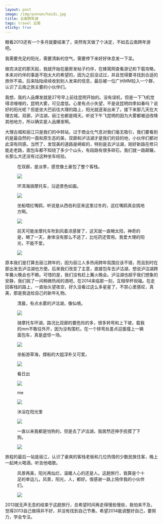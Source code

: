 ```yaml
---
layout: post
image: /img/yunnan/haidi.jpg
title: 云南跨年游
tags: travel 云南
sticky: true
---
```

<p>眼看2013还有一个多月就要结束了，突然有天做了个决定，不如去云南跨年游吧。</p>
<p>我需要充足的阳光，需要清新的空气，需要停下来好好休息发一下呆。</p>
<!-- more -->
<p>做完决定的那天起，我就开始在磨房发帖子约伴，在蜂窝网查看游记和下载攻略，本来对约伴的事是不抱太大的希望的，因为之前没试过，并且觉得要寻找到合适的旅伴不易。后来陆陆续续收到别人发来的信息，最后被一位广州MM拉入一个群，认识了云南之旅主要的小伙伴们。</p>
<p>我想，我的人品爆发就是27号早上前往昆明开始的。没有误机，但是一下飞机觉得凉嗖嗖的，昆明大雾，可见度低。心里有点小失望，不是说昆明四季如春吗？说好的阳光呢？但是坐大巴前往大理的路上，阳光就逐渐出来了。接下来那几天在大理古城，双廊，泸沽湖，丽江也都是晴天。听说下午飞昆明的因为大雾都被迫改降其他地方，所以确实是人品爆发啊。</p>
<p>大理古城和丽江只是我们的中转站，过于商业化气息对我们毫无吸引，我们要看到的是最自然的一面和原生态的美，双廊和泸沽湖才是我们的目的地，小伙伴们都对此深有同感。当然了，发现美的道路是崎岖的，特别是去泸沽湖，刚好新路在修只能走老路，面包车都不知绕了多少个山头，有段路有很多碎石，我们就一路颠簸，长那么大还没有过这种坐车经验。</p>
<figure><p>在双廊，是淡季，感觉像土豪包了整个客栈。</p>
<img class="lazy" src="/img/yunnan/kezhan.jpg"></figure>
<figure><p>环洱海骑摩托车，沿途景色如画。</p>
<img class="lazy" src="/img/yunnan/yantu.jpg"></figure>
<figure><p>坐船喂红嘴鸥，听说是从西伯利亚来这里过冬的，这红嘴鸥真会挑地方啊。</p>
<img class="lazy" src="/img/yunnan/ou.jpg"></figure>
<figure><p>前天可能坐摩托车吹到风着凉感冒了，这天就一直嗮太阳，神奇的是，嗮了一天，身体没有那么不适了，比吃药还管用。我爱大理的阳光，不能不爱。</p>
<img class="lazy" src="/img/yunnan/bandao.jpg"></figure>
<p>原本我们是打算去丽江跨年的，因为丽江人多热闹跨年氛围应该不错，而且到时在那出发去泸沽湖也方便。后来我们改变了主意，直接包车去泸沽湖，想说泸沽湖跨年篝火晚会也不赖。可惜的是，我们没有赶上篝火晚会。泸沽湖也超乎我们想象的安静，我们挑了一间稍微热闹的酒吧，在2014来临那一刻，互相举杯祝福。在走回客栈的路上，一直抬头望夜空，好久没看过这么多星星了，不禁心里感叹，真美，那是我送给自己的新年礼物。</p>

<figure><p>清晨，有点水雾的泸沽湖，像仙境。</p>
<img class="lazy" src="/img/yunnan/luguhu2.jpg"></figure>
<figure><p>骑摩托车环湖，路况比双廊的要危险的多，很多转弯和上下坡，载我的mm不敢往外开，因为没有围栏。在一个转弯处差点迎面撞上一辆面包车，真是虚惊一场。</p>
<img class="lazy" src="/img/yunnan/moto.jpg"></figure>
<figure><p>坐船游草海，撑船的大姐淳朴又可爱。</p>
<img class="lazy" src="/img/yunnan/caohai.jpg"></figure>
<figure><p>看日出</p>
<img class="lazy" src="/img/yunnan/sun.jpg"></figure>
<figure><p>me</p>
<img class="lazy" src="/img/yunnan/me.jpg"></figure>
<figure><p>沐浴在阳光里</p>
<img class="lazy" src="/img/yunnan/me-in-sun.jpg"></figure>
<figure><p>一直以来我都是怕狗的，但是去了泸沽湖，我居然还伸手抚摸了下狗。</p>
<img class="lazy" src="/img/yunnan/me-and-dog.jpg"></figure>
<p>旅程的最后一站是丽江，认识了豪爽的客栈老板和几位热情的少数民族住客，晚上一起烤火喝酒，听吉他唱歌。</p>
<figure><p>风景再美，阳光再灿烂，温暖人心的还是人。这趟旅行，我算是个十足的幸运儿，风景，阳光，人，都好。很感谢一路上陪伴我的小伙伴们。</p>
<img class="lazy" src="/img/yunnan/we.jpg"></figure>
<p>2013就无声无息的结束于这趟旅行，总希望时间再走得慢些慢些，我怕来不及，觉得2013自己做得并不好，并没有找到自己节奏。希望2014能调整好自己，要努力，学会专注。</p>